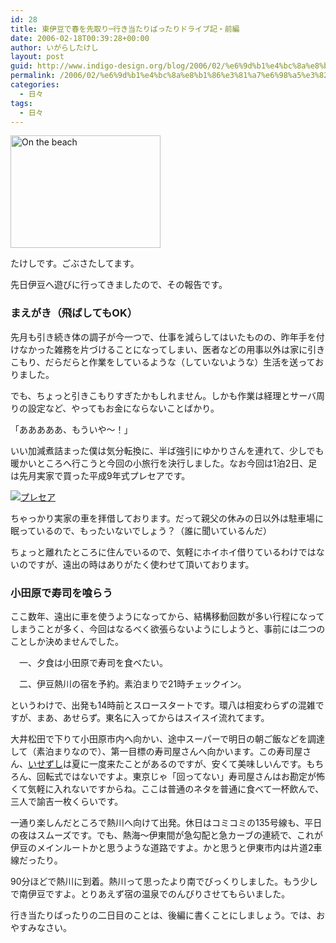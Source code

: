 ```yaml
---
id: 28
title: 東伊豆で春を先取り─行き当たりばったりドライブ記・前編
date: 2006-02-18T00:39:28+00:00
author: いがらしたけし
layout: post
guid: http://www.indigo-design.org/blog/2006/02/%e6%9d%b1%e4%bc%8a%e8%b1%86%e3%81%a7%e6%98%a5%e3%82%92%e5%85%88%e5%8f%96%e3%82%8a%e2%94%80%e8%a1%8c%e3%81%8d%e5%bd%93%e3%81%9f%e3%82%8a%e3%81%b0%e3%81%a3%e3%81%9f%e3%82%8a%e3%83%89%e3%83%a9%e3%82%a4/
permalink: /2006/02/%e6%9d%b1%e4%bc%8a%e8%b1%86%e3%81%a7%e6%98%a5%e3%82%92%e5%85%88%e5%8f%96%e3%82%8a%e2%94%80%e8%a1%8c%e3%81%8d%e5%bd%93%e3%81%9f%e3%82%8a%e3%81%b0%e3%81%a3%e3%81%9f%e3%82%8a%e3%83%89%e3%83%a9%e3%82%a4/
categories:
  - 日々
tags:
  - 日々
---
```

[<img src="http://static.flickr.com/41/99525268_197dd75a3b_m.jpg" width="240" height="180" alt="On the beach" border="0" />](http://www.flickr.com/photos/takeshi81/99525268/ "Photo Sharing")
  
たけしです。ごぶさたしてます。
  
先日伊豆へ遊びに行ってきましたので、その報告です。

<!--more-->

### まえがき（飛ばしてもOK）

先月も引き続き体の調子が今一つで、仕事を減らしてはいたものの、昨年手を付けなかった雑務を片づけることになってしまい、医者などの用事以外は家に引きこもり、だらだらと作業をしているような（していないような）生活を送っておりました。
  
でも、ちょっと引きこもりすぎたかもしれません。しかも作業は経理とサーバ周りの設定など、やってもお金にならないことばかり。
  
「あああああ、もういや〜！」
  
いい加減煮詰まった僕は気分転換に、半ば強引にゆかりさんを連れて、少しでも暖かいところへ行こうと今回の小旅行を決行しました。なお今回は1泊2日、足は先月実家で買った平成9年式プレセアです。
  
<a href="http://blog-imgs-29.fc2.com/a/r/m/armadillo75/060211b.jpg" target="_blank"><img src="http://blog-imgs-29.fc2.com/a/r/m/armadillo75/060211bs.jpg" alt="プレセア" border="0" /></a>
  
ちゃっかり実家の車を拝借しております。だって親父の休みの日以外は駐車場に眠っているので、もったいないでしょう？（誰に聞いているんだ）
  
ちょっと離れたところに住んでいるので、気軽にホイホイ借りているわけではないのですが、遠出の時はありがたく使わせて頂いております。

### 小田原で寿司を喰らう

ここ数年、遠出に車を使うようになってから、結構移動回数が多い行程になってしまうことが多く、今回はなるべく欲張らないようにしようと、事前には二つのことしか決めませんでした。
  
　一、夕食は小田原で寿司を食べたい。
  
　二、伊豆熱川の宿を予約。素泊まりで21時チェックイン。
  
というわけで、出発も14時前とスロースタートです。環八は相変わらずの混雑ですが、まあ、あせらず。東名に入ってからはスイスイ流れてます。
  
大井松田で下りて小田原市内へ向かい、途中スーパーで明日の朝ご飯などを調達して（素泊まりなので）、第一目標の寿司屋さんへ向かいます。この寿司屋さん、<a href="http://www12.ocn.ne.jp/~isezusi/" target="_blank">いせずし</a>は夏に一度来たことがあるのですが、安くて美味しいんです。もちろん、回転式ではないですよ。東京じゃ「回ってない」寿司屋さんはお勘定が怖くて気軽に入れないですからね。ここは普通のネタを普通に食べて一杯飲んで、三人で諭吉一枚くらいです。
  
一通り楽しんだところで熱川へ向けて出発。休日はコミコミの135号線も、平日の夜はスムーズです。でも、熱海〜伊東間が急勾配と急カーブの連続で、これが伊豆のメインルートかと思うような道路ですよ。かと思うと伊東市内は片道2車線だったり。
  
90分ほどで熱川に到着。熱川って思ったより南でびっくりしました。もう少しで南伊豆ですよ。とりあえず宿の温泉でのんびりさせてもらいました。
  
行き当たりばったりの二日目のことは、後編に書くことにしましょう。では、おやすみなさい。
